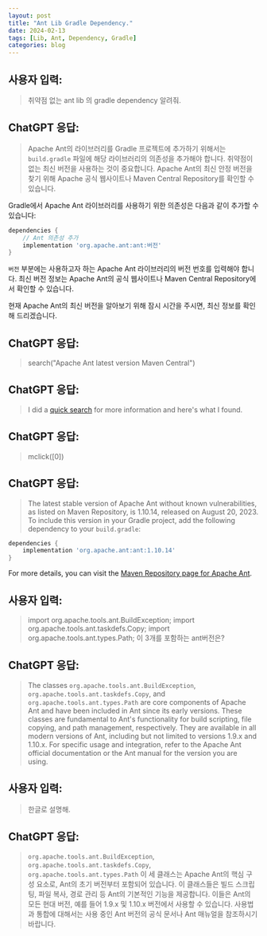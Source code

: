 ```yaml
---
layout: post
title: "Ant Lib Gradle Dependency."
date: 2024-02-13
tags: [Lib, Ant, Dependency, Gradle]
categories: blog
---
```


## 사용자 입력:
> 취약점 없는 ant lib 의 gradle dependency  알려줘.

## ChatGPT 응답:
> Apache Ant의 라이브러리를 Gradle 프로젝트에 추가하기 위해서는 `build.gradle` 파일에 해당 라이브러리의 의존성을 추가해야 합니다. 취약점이 없는 최신 버전을 사용하는 것이 중요합니다. Apache Ant의 최신 안정 버전을 찾기 위해 Apache 공식 웹사이트나 Maven Central Repository를 확인할 수 있습니다.

Gradle에서 Apache Ant 라이브러리를 사용하기 위한 의존성은 다음과 같이 추가할 수 있습니다:

```groovy
dependencies {
    // Ant 의존성 추가
    implementation 'org.apache.ant:ant:버전'
}
```

`버전` 부분에는 사용하고자 하는 Apache Ant 라이브러리의 버전 번호를 입력해야 합니다. 최신 버전 정보는 Apache Ant의 공식 웹사이트나 Maven Central Repository에서 확인할 수 있습니다.

현재 Apache Ant의 최신 버전을 알아보기 위해 잠시 시간을 주시면, 최신 정보를 확인해 드리겠습니다.

## ChatGPT 응답:
> search("Apache Ant latest version Maven Central")

## ChatGPT 응답:
> I did a [quick search](https://chat.openai.com/backend-api/bing/redirect?query=Apache%20Ant%20latest%20version%20Maven%20Central) for more information and here's what I found.

## ChatGPT 응답:
> mclick([0])

## ChatGPT 응답:
> The latest stable version of Apache Ant without known vulnerabilities, as listed on Maven Repository, is 1.10.14, released on August 20, 2023. To include this version in your Gradle project, add the following dependency to your `build.gradle`:

```groovy
dependencies {
    implementation 'org.apache.ant:ant:1.10.14'
}
```

For more details, you can visit the [Maven Repository page for Apache Ant](https://mvnrepository.com/artifact/org.apache.ant/ant).

## 사용자 입력:
> import org.apache.tools.ant.BuildException;
import org.apache.tools.ant.taskdefs.Copy;
import org.apache.tools.ant.types.Path;  이 3개를 포함하는 ant버전은?

## ChatGPT 응답:
> The classes `org.apache.tools.ant.BuildException`, `org.apache.tools.ant.taskdefs.Copy`, and `org.apache.tools.ant.types.Path` are core components of Apache Ant and have been included in Ant since its early versions. These classes are fundamental to Ant's functionality for build scripting, file copying, and path management, respectively. They are available in all modern versions of Ant, including but not limited to versions 1.9.x and 1.10.x. For specific usage and integration, refer to the Apache Ant official documentation or the Ant manual for the version you are using.

## 사용자 입력:
> 한글로 설명해.

## ChatGPT 응답:
> `org.apache.tools.ant.BuildException`, `org.apache.tools.ant.taskdefs.Copy`, `org.apache.tools.ant.types.Path` 이 세 클래스는 Apache Ant의 핵심 구성 요소로, Ant의 초기 버전부터 포함되어 있습니다. 이 클래스들은 빌드 스크립팅, 파일 복사, 경로 관리 등 Ant의 기본적인 기능을 제공합니다. 이들은 Ant의 모든 현대 버전, 예를 들어 1.9.x 및 1.10.x 버전에서 사용할 수 있습니다. 사용법과 통합에 대해서는 사용 중인 Ant 버전의 공식 문서나 Ant 매뉴얼을 참조하시기 바랍니다.

